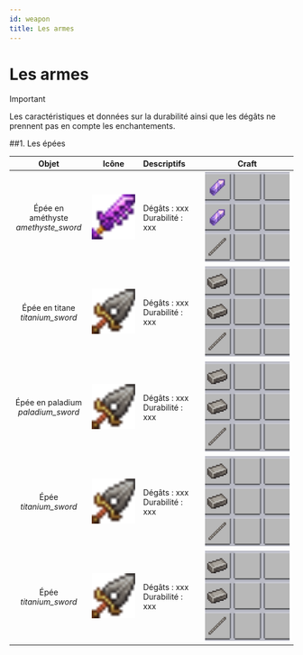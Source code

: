 ```yaml
---
id: weapon
title: Les armes
---
```


# Les armes 

> [!IMPORTANT]
>Les caractéristiques et données sur la durabilité ainsi que les dégâts ne prennent pas en compte les enchantements.

##1. Les épées 

| Objet | Icône | Descriptifs | Craft |
|:-----:|-------|:------------|-------|
 |Épée en améthyste<br>*amethyste_sword* | <img src="https://github.com/Katsun1236/PaladiumBedrock.Wiki/blob/c8f54fc714a93dbf32229ff43f5ac7db810abee2/static/img/items/amethyst_sword.png?raw=true" alt="Icon_amethyste_sword" style="width: 80px; height: 80px; object-fit: cover;">| Dégâts : xxx<br>Durabilité : xxx | <img src="https://github.com/Katsun1236/PaladiumBedrock.Wiki/blob/408d4dff7b2e44939d7bb8a6a9533315ab7460ae/static/img/crafts/amethyst_sword.png?raw=true" alt="Craft_amethyste_sword" style="width: 160px; height: 160px; object-fit: cover;"> |
 |Épée en titane <br>*titanium_sword* | <img src="https://github.com/Katsun1236/PaladiumBedrock.Wiki/blob/c8f54fc714a93dbf32229ff43f5ac7db810abee2/static/img/items/titanium_sword.png" alt="Icon_titane_sword" style="width: 80px; height: 80px; object-fit: cover;">| Dégâts : xxx<br>Durabilité : xxx | <img src="https://github.com/Katsun1236/PaladiumBedrock.Wiki/blob/408d4dff7b2e44939d7bb8a6a9533315ab7460ae/static/img/crafts/titanium_sword.png" alt="Craft_titane_sword" style="width: 160px; height: 160px; object-fit: cover;">|
 | Épée en paladium <br>*paladium_sword* | <img src="https://github.com/Katsun1236/PaladiumBedrock.Wiki/blob/c8f54fc714a93dbf32229ff43f5ac7db810abee2/static/img/items/titanium_sword.png" alt="Icon_titane_sword" style="width: 80px; height: 80px; object-fit: cover;"> | Dégâts : xxx<br>Durabilité : xxx | <img src="https://github.com/Katsun1236/PaladiumBedrock.Wiki/blob/408d4dff7b2e44939d7bb8a6a9533315ab7460ae/static/img/crafts/titanium_sword.png" alt="Craft_titane_sword" style="width: 160px; height: 160px; object-fit: cover;"> |
 | Épée<br>*titanium_sword* | <img src="https://github.com/Katsun1236/PaladiumBedrock.Wiki/blob/c8f54fc714a93dbf32229ff43f5ac7db810abee2/static/img/items/titanium_sword.png" alt="Icon_titane_sword" style="width: 80px; height: 80px; object-fit: cover;">     | Dégâts : xxx<br>Durabilité : xxx | <img src="https://github.com/Katsun1236/PaladiumBedrock.Wiki/blob/408d4dff7b2e44939d7bb8a6a9533315ab7460ae/static/img/crafts/titanium_sword.png" alt="Craft_titane_sword" style="width: 160px; height: 160px; object-fit: cover;"> |
 | Épée<br>*titanium_sword* | <img src="https://github.com/Katsun1236/PaladiumBedrock.Wiki/blob/c8f54fc714a93dbf32229ff43f5ac7db810abee2/static/img/items/titanium_sword.png" alt="Icon_titane_sword" style="width: 80px; height: 80px; object-fit: cover;">| Dégâts : xxx<br>Durabilité : xxx | <img src="https://github.com/Katsun1236/PaladiumBedrock.Wiki/blob/408d4dff7b2e44939d7bb8a6a9533315ab7460ae/static/img/crafts/titanium_sword.png" alt="Craft_titane_sword" style="width: 160px; height: 160px; object-fit: cover;"> |
